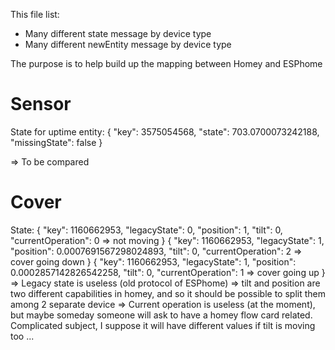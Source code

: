 This file list:
- Many different state message by device type
- Many different newEntity message by device type

The purpose is to help build up the mapping between Homey and ESPhome


# Sensor
State for uptime entity:
{
    "key": 3575054568,
    "state": 703.0700073242188,
    "missingState": false
}

=> To be compared


# Cover
State:
{
    "key": 1160662953,
    "legacyState": 0,
    "position": 1,
    "tilt": 0,
    "currentOperation": 0 => not moving
}
{
    "key": 1160662953,
    "legacyState": 1,
    "position": 0.0007691567298024893,
    "tilt": 0,
    "currentOperation": 2 => cover going down
}
{
    "key": 1160662953,
    "legacyState": 1,
    "position": 0.0002857142826542258,
    "tilt": 0,
    "currentOperation": 1 => cover going up
}
=> Legacy state is useless (old protocol of ESPhome)
=> tilt and position are two different capabilities in homey, and so it should be possible to split them among 2 separate device
=> Current operation is useless (at the moment), but maybe someday someone will ask to have a homey flow card related. Complicated subject, I suppose it will have different values if tilt is moving too ...



